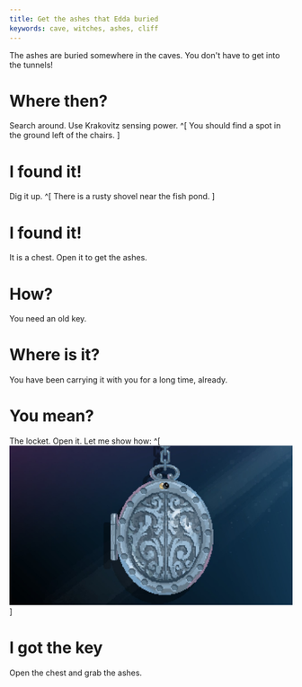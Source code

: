 ```yaml
---
title: Get the ashes that Edda buried
keywords: cave, witches, ashes, cliff
---
```


The ashes are buried somewhere in the caves. You don't have to get into the tunnels!

# Where then?
Search around. Use Krakovitz sensing power. ^[ You should find a spot in the ground left of the chairs. ]

# I found it!
Dig it up. ^[ There is a rusty shovel near the fish pond. ]

# I found it!
It is a chest. Open it to get the ashes.

# How?
You need an old key.

# Where is it?
You have been carrying it with you for a long time, already.

# You mean?
The locket. Open it. Let me show how: ^[ ![Opening locket](opening_locket.jpg) ]

# I got the key
Open the chest and grab the ashes.
